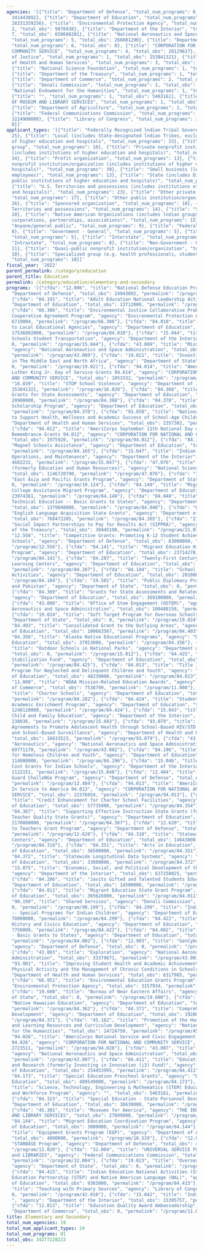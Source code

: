 ```yaml
---
agencies: '[{"title": "Department of Defense", "total_num_programs": 6, "total_obs":
  341443092}, {"title": "Department of Education", "total_num_programs": 36, "total_obs":
  28331359256}, {"title": "Environmental Protection Agency", "total_num_programs":
  2, "total_obs": 9876938}, {"title": "Department of the Interior", "total_num_programs":
  7, "total_obs": 658688201}, {"title": "National Aeronautics and Space Administration",
  "total_num_programs": 5, "total_obs": 266081290}, {"title": "Department of State",
  "total_num_programs": 6, "total_obs": 0}, {"title": "CORPORATION FOR NATIONAL AND
  COMMUNITY SERVICE", "total_num_programs": 4, "total_obs": 28129617}, {"title": "Department
  of Justice", "total_num_programs": 1, "total_obs": 153841321}, {"title": "Department
  of Health and Human Services", "total_num_programs": 3, "total_obs": 25308810},
  {"title": "National Science Foundation", "total_num_programs": 1, "total_obs": 1146720790},
  {"title": "Department of the Treasury", "total_num_programs": 1, "total_obs": 30445198},
  {"title": "Department of Commerce", "total_num_programs": 2, "total_obs": 7538799},
  {"title": "Denali Commission", "total_num_programs": 1, "total_obs": 0}, {"title":
  "National Endowment for the Humanities", "total_num_programs": 1, "total_obs": 14724750},
  {"title": "", "total_num_programs": 1, "total_obs": 5463161}, {"title": "THE INSTITUTE
  OF MUSEUM AND LIBRARY SERVICES", "total_num_programs": 1, "total_obs": 27899000},
  {"title": "Department of Agriculture", "total_num_programs": 1, "total_obs": 4800000},
  {"title": "Federal Communications Commission", "total_num_programs": 1, "total_obs":
  3224900000}, {"title": "Library of Congress", "total_num_programs": 1, "total_obs":
  0}]'
applicant_types: '[{"title": "Federally Recognized lndian Tribal Governments", "total_num_programs":
  25}, {"title": "Local (includes State-designated lndian Tribes, excludes institutions
  of higher education and hospitals", "total_num_programs": 33}, {"title": "Minority
  group", "total_num_programs": 10}, {"title": "Private nonprofit institution/organization
  (includes institutions of higher education and hospitals)", "total_num_programs":
  34}, {"title": "Profit organization", "total_num_programs": 13}, {"title": "Public
  nonprofit institution/organization (includes institutions of higher education and
  hospitals)", "total_num_programs": 39}, {"title": "Small business (less than 500
  employees)", "total_num_programs": 13}, {"title": "State (includes District of Columbia,
  public institutions of higher education and hospitals)", "total_num_programs": 37},
  {"title": "U.S. Territories and possessions (includes institutions of higher education
  and hospitals)", "total_num_programs": 23}, {"title": "Other private institutions/organizations",
  "total_num_programs": 17}, {"title": "Other public institution/organization", "total_num_programs":
  26}, {"title": "Sponsored organization", "total_num_programs": 10}, {"title": "U.S.
  Territories and possessions", "total_num_programs": 14}, {"title": "State", "total_num_programs":
  28}, {"title": "Native American Organizations (includes lndian groups, cooperatives,
  corporations, partnerships, associations)", "total_num_programs": 15}, {"title":
  "Anyone/general public", "total_num_programs": 9}, {"title": "Federal", "total_num_programs":
  8}, {"title": "Government - General", "total_num_programs": 5}, {"title": "Individual/Family",
  "total_num_programs": 5}, {"title": "Interstate", "total_num_programs": 8}, {"title":
  "Intrastate", "total_num_programs": 8}, {"title": "Non-Government - General", "total_num_programs":
  11}, {"title": "Quasi-public nonprofit institution/organization", "total_num_programs":
  10}, {"title": "Specialized group (e.g. health professionals, students, veterans)",
  "total_num_programs": 10}]'
fiscal_year: '2022'
parent_permalink: /category/education
parent_title: Education
permalink: /category/education/elementary-and-secondary
programs: '[{"cfda": "12.006", "title": "National Defense Education Program", "agency":
  "Department of Defense", "total_obs": 24943092, "permalink": "/program/12.006"},
  {"cfda": "84.191", "title": "Adult Education National Leadership Activities", "agency":
  "Department of Education", "total_obs": 13712000, "permalink": "/program/84.191"},
  {"cfda": "66.306", "title": "Environmental Justice Collaborative Problem-Solving
  Cooperative Agreement Program", "agency": "Environmental Protection Agency", "total_obs":
  6719004, "permalink": "/program/66.306"}, {"cfda": "84.010", "title": "Title I Grants
  to Local Educational Agencies", "agency": "Department of Education", "total_obs":
  17536802000, "permalink": "/program/84.010"}, {"cfda": "15.044", "title": "Indian
  Schools Student Transportation", "agency": "Department of the Interior", "total_obs":
  0, "permalink": "/program/15.044"}, {"cfda": "43.009", "title": "Mission Support",
  "agency": "National Aeronautics and Space Administration", "total_obs": 22188676,
  "permalink": "/program/43.009"}, {"cfda": "19.021", "title": "Investing in People
  in The Middle East and North Africa", "agency": "Department of State", "total_obs":
  0, "permalink": "/program/19.021"}, {"cfda": "94.014", "title": "AmeriCorps Martin
  Luther King Jr. Day of Service Grants 94.014", "agency": "CORPORATION FOR NATIONAL
  AND COMMUNITY SERVICE", "total_obs": 1053332, "permalink": "/program/94.014"}, {"cfda":
  "16.839", "title": "STOP School Violence", "agency": "Department of Justice", "total_obs":
  153841321, "permalink": "/program/16.839"}, {"cfda": "84.368", "title": "Competitive
  Grants for State Assessments", "agency": "Department of Education", "total_obs":
  20900000, "permalink": "/program/84.368"}, {"cfda": "84.370", "title": "DC Opportunity
  Scholarship Program", "agency": "Department of Education", "total_obs": 17000000,
  "permalink": "/program/84.370"}, {"cfda": "93.858", "title": "National Collaboration
  to Support Health, Wellness and Academic Success of School-Age Children  ", "agency":
  "Department of Health and Human Services", "total_obs": 2357302, "permalink": "/program/93.858"},
  {"cfda": "94.012", "title": "AmeriCorps September 11th National Day of Service and
  Remembrance Grants 94.012", "agency": "CORPORATION FOR NATIONAL AND COMMUNITY SERVICE",
  "total_obs": 1975920, "permalink": "/program/94.012"}, {"cfda": "84.165", "title":
  "Magnet Schools Assistance", "agency": "Department of Education", "total_obs": 122649000,
  "permalink": "/program/84.165"}, {"cfda": "15.047", "title": "Indian Education Facilities,
  Operations, and Maintenance", "agency": "Department of the Interior", "total_obs":
  4682232, "permalink": "/program/15.047"}, {"cfda": "47.076", "title": "STEM Education
  (formerly Education and Human Resources)", "agency": "National Science Foundation",
  "total_obs": 1146720790, "permalink": "/program/47.076"}, {"cfda": "19.124", "title":
  "East Asia and Pacific Grants Program", "agency": "Department of State", "total_obs":
  0, "permalink": "/program/19.124"}, {"cfda": "84.149", "title": "Migrant Education
  College Assistance Migrant Program", "agency": "Department of Education", "total_obs":
  23974361, "permalink": "/program/84.149"}, {"cfda": "84.048", "title": "Career and
  Technical Education -- Basic Grants to States", "agency": "Department of Education",
  "total_obs": 1379848000, "permalink": "/program/84.048"}, {"cfda": "84.365", "title":
  "English Language Acquisition State Grants", "agency": "Department of Education",
  "total_obs": 768472205, "permalink": "/program/84.365"}, {"cfda": "21.017", "title":
  "Social Impact Partnerships to Pay for Results Act (SIPPRA)", "agency": "Department
  of the Treasury", "total_obs": 30445198, "permalink": "/program/21.017"}, {"cfda":
  "12.556", "title": "Competitive Grants: Promoting K-12 Student Achievement at Military-Connected
  Schools", "agency": "Department of Defense", "total_obs": 63000000, "permalink":
  "/program/12.556"}, {"cfda": "84.141", "title": "Migrant Education High School Equivalency
  Program", "agency": "Department of Education", "total_obs": 23714278, "permalink":
  "/program/84.141"}, {"cfda": "84.287", "title": "Twenty-First Century Community
  Learning Centers", "agency": "Department of Education", "total_obs": 1329673000,
  "permalink": "/program/84.287"}, {"cfda": "84.184", "title": "School Safely National
  Activities", "agency": "Department of Education", "total_obs": 201000000, "permalink":
  "/program/84.184"}, {"cfda": "19.501", "title": "Public Diplomacy Programs for Afghanistan
  and Pakistan", "agency": "Department of State", "total_obs": 0, "permalink": "/program/19.501"},
  {"cfda": "84.369", "title": "Grants for State Assessments and Related Activities",
  "agency": "Department of Education", "total_obs": 369100000, "permalink": "/program/84.369"},
  {"cfda": "43.008", "title": "Office of Stem Engagement (OSTEM)", "agency": "National
  Aeronautics and Space Administration", "total_obs": 100488150, "permalink": "/program/43.008"},
  {"cfda": "19.024", "title": "Soft Target Program for Overseas Schools", "agency":
  "Department of State", "total_obs": 0, "permalink": "/program/19.024"}, {"cfda":
  "84.403", "title": "Consolidated Grant to the Outlying Areas", "agency": "Department
  of Education", "total_obs": 100663567, "permalink": "/program/84.403"}, {"cfda":
  "84.356", "title": "Alaska Native Educational Programs", "agency": "Department of
  Education", "total_obs": 37953000, "permalink": "/program/84.356"}, {"cfda": "15.012",
  "title": "Outdoor Schools in National Parks", "agency": "Department of the Interior",
  "total_obs": 0, "permalink": "/program/15.012"}, {"cfda": "84.425", "title": "Education
  Stabilization Fund", "agency": "Department of Education", "total_obs": 197922850,
  "permalink": "/program/84.425"}, {"cfda": "84.013", "title": "Title I State Agency
  Program for Neglected and Delinquent Children and Youth", "agency": "Department
  of Education", "total_obs": 48239000, "permalink": "/program/84.013"}, {"cfda":
  "11.008", "title": "NOAA Mission-Related Education Awards", "agency": "Department
  of Commerce", "total_obs": 7538799, "permalink": "/program/11.008"}, {"cfda": "84.282",
  "title": "Charter Schools", "agency": "Department of Education", "total_obs": 370624000,
  "permalink": "/program/84.282"}, {"cfda": "84.424", "title": "Student Support and
  Academic Enrichment Program", "agency": "Department of Education", "total_obs":
  1248128000, "permalink": "/program/84.424"}, {"cfda": "15.043", "title": "Indian
  Child and Family Education", "agency": "Department of the Interior", "total_obs":
  238036, "permalink": "/program/15.043"}, {"cfda": "93.079", "title": "Cooperative
  Agreements to Promote Adolescent Health through School-Based HIV/STD Prevention
  and School-Based Surveillance", "agency": "Department of Health and Human Services",
  "total_obs": 16633523, "permalink": "/program/93.079"}, {"cfda": "43.002", "title":
  "Aeronautics", "agency": "National Aeronautics and Space Administration", "total_obs":
  69771170, "permalink": "/program/43.002"}, {"cfda": "84.196", "title": "Education
  for Homeless Children and Youth", "agency": "Department of Education", "total_obs":
  114000000, "permalink": "/program/84.196"}, {"cfda": "15.046", "title": "Administrative
  Cost Grants for Indian Schools", "agency": "Department of the Interior", "total_obs":
  1122151, "permalink": "/program/15.046"}, {"cfda": "12.404", "title": "National
  Guard ChalleNGe Program", "agency": "Department of Defense", "total_obs": 210000000,
  "permalink": "/program/12.404"}, {"cfda": "94.013", "title": "AmeriCorps Volunteers
  In Service to America 94.013", "agency": "CORPORATION FOR NATIONAL AND COMMUNITY
  SERVICE", "total_obs": 22376854, "permalink": "/program/94.013"}, {"cfda": "84.354",
  "title": "Credit Enhancement for Charter School Facilities", "agency": "Department
  of Education", "total_obs": 57735000, "permalink": "/program/84.354"}, {"cfda":
  "84.367", "title": "Supporting Effective Instruction State Grants (formerly Improving
  Teacher Quality State Grants)", "agency": "Department of Education", "total_obs":
  2170080000, "permalink": "/program/84.367"}, {"cfda": "12.620", "title": "Troops
  to Teachers Grant Program", "agency": "Department of Defense", "total_obs": 1500000,
  "permalink": "/program/12.620"}, {"cfda": "84.310", "title": "Statewide Family Engagement
  Centers", "agency": "Department of Education", "total_obs": 14643000, "permalink":
  "/program/84.310"}, {"cfda": "84.351", "title": "Arts in Education", "agency": "Department
  of Education", "total_obs": 36500000, "permalink": "/program/84.351"}, {"cfda":
  "84.372", "title": "Statewide Longitudinal Data Systems", "agency": "Department
  of Education", "total_obs": 33800000, "permalink": "/program/84.372"}, {"cfda":
  "15.875", "title": "Economic, Social, and Political Development of the Territories",
  "agency": "Department of the Interior", "total_obs": 637250025, "permalink": "/program/15.875"},
  {"cfda": "84.206", "title": "Javits Gifted and Talented Students Education", "agency":
  "Department of Education", "total_obs": 14500000, "permalink": "/program/84.206"},
  {"cfda": "84.011", "title": "Migrant Education State Grant Program", "agency": "Department
  of Education", "total_obs": 365626000, "permalink": "/program/84.011"}, {"cfda":
  "90.199", "title": "Shared Services", "agency": "Denali Commission", "total_obs":
  0, "permalink": "/program/90.199"}, {"cfda": "84.299", "title": "Indian Education
  -- Special Programs for Indian Children", "agency": "Department of Education", "total_obs":
  70000000, "permalink": "/program/84.299"}, {"cfda": "84.422", "title": "American
  History and Civics Education", "agency": "Department of Education", "total_obs":
  7750000, "permalink": "/program/84.422"}, {"cfda": "84.002", "title": "Adult Education
  - Basic Grants to States", "agency": "Department of Education", "total_obs": 690455000,
  "permalink": "/program/84.002"}, {"cfda": "12.903", "title": "GenCyber Grants Program",
  "agency": "Department of Defense", "total_obs": 0, "permalink": "/program/12.903"},
  {"cfda": "43.003", "title": "Exploration", "agency": "National Aeronautics and Space
  Administration", "total_obs": 33379671, "permalink": "/program/43.003"}, {"cfda":
  "93.981", "title": "Improving Student Health and Academic Achievement through Nutrition,
  Physical Activity and the Management of Chronic Conditions in Schools", "agency":
  "Department of Health and Human Services", "total_obs": 6317985, "permalink": "/program/93.981"},
  {"cfda": "66.951", "title": "Environmental Education Grants Program", "agency":
  "Environmental Protection Agency", "total_obs": 3157934, "permalink": "/program/66.951"},
  {"cfda": "19.600", "title": "Bureau of Near Eastern Affairs", "agency": "Department
  of State", "total_obs": 0, "permalink": "/program/19.600"}, {"cfda": "84.362", "title":
  "Native Hawaiian Education", "agency": "Department of Education", "total_obs": 38897000,
  "permalink": "/program/84.362"}, {"cfda": "84.371", "title": "Comprehensive Literacy
  Development", "agency": "Department of Education", "total_obs": 192000000, "permalink":
  "/program/84.371"}, {"cfda": "45.162", "title": "Promotion of the Humanities Teaching
  and Learning Resources and Curriculum Development", "agency": "National Endowment
  for the Humanities", "total_obs": 14724750, "permalink": "/program/45.162"}, {"cfda":
  "94.026", "title": "AmeriCorps National Service and Civic Engagement Research Competition
  94.026", "agency": "CORPORATION FOR NATIONAL AND COMMUNITY SERVICE", "total_obs":
  2723511, "permalink": "/program/94.026"}, {"cfda": "43.007", "title": "Space Operations",
  "agency": "National Aeronautics and Space Administration", "total_obs": 40253621,
  "permalink": "/program/43.007"}, {"cfda": "84.411", "title": "Education Innovation
  and Research (formerly Investing in Innovation (i3) Fund)", "agency": "Department
  of Education", "total_obs": 254453995, "permalink": "/program/84.411"}, {"cfda":
  "84.173", "title": "Special Education Preschool Grants", "agency": "Department of
  Education", "total_obs": 409549000, "permalink": "/program/84.173"}, {"cfda": "12.330",
  "title": "Science, Technology, Engineering & Mathematics (STEM) Education, Outreach
  and Workforce Program", "agency": "", "total_obs": 5463161, "permalink": "/program/12.330"},
  {"cfda": "84.323", "title": "Special Education - State Personnel Development", "agency":
  "Department of Education", "total_obs": 38630000, "permalink": "/program/84.323"},
  {"cfda": "45.301", "title": "Museums for America", "agency": "THE INSTITUTE OF MUSEUM
  AND LIBRARY SERVICES", "total_obs": 27899000, "permalink": "/program/45.301"}, {"cfda":
  "84.144", "title": "Migrant Education Coordination Program", "agency": "Department
  of Education", "total_obs": 3000000, "permalink": "/program/84.144"}, {"cfda": "10.519",
  "title": "Equipment Grants Program (EGP)", "agency": "Department of Agriculture",
  "total_obs": 4800000, "permalink": "/program/10.519"}, {"cfda": "12.020", "title":
  "STARBASE Program", "agency": "Department of Defense", "total_obs": 42000000, "permalink":
  "/program/12.020"}, {"cfda": "32.004", "title": "UNIVERSAL SERVICE FUND - SCHOOLS
  and LIBRARIES", "agency": "Federal Communications Commission", "total_obs": 3224900000,
  "permalink": "/program/32.004"}, {"cfda": "19.023", "title": "Overseas Schools Program",
  "agency": "Department of State", "total_obs": 0, "permalink": "/program/19.023"},
  {"cfda": "84.415", "title": "Indian Education National Activities (State Tribal
  Education Partnership (STEP) and Native American Language (NAL)", "agency": "Department
  of Education", "total_obs": 9365000, "permalink": "/program/84.415"}, {"cfda": "42.010",
  "title": "Teaching with Primary Sources", "agency": "Library of Congress", "total_obs":
  0, "permalink": "/program/42.010"}, {"cfda": "15.042", "title": "Indian School Equalization
  ", "agency": "Department of the Interior", "total_obs": 15395757, "permalink": "/program/15.042"},
  {"cfda": "11.013", "title": "Education Quality Award Ambassadorship", "agency":
  "Department of Commerce", "total_obs": 0, "permalink": "/program/11.013"}]'
title: Elementary and Secondary
total_num_agencies: 19
total_num_applicant_types: 24
total_num_programs: 81
total_obs: 34277220223
---
```

